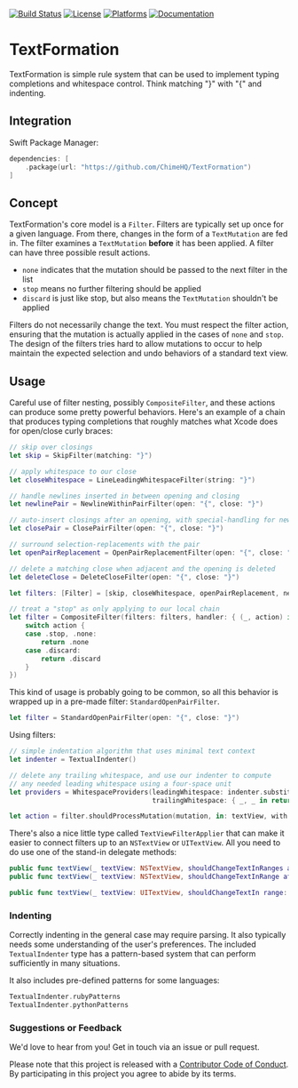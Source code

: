[![Build Status][build status badge]][build status]
[![License][license badge]][license]
[![Platforms][platforms badge]][platforms]
[![Documentation][documentation badge]][documentation]

# TextFormation

TextFormation is simple rule system that can be used to implement typing completions and whitespace control. Think matching "}" with "{" and indenting.

## Integration

Swift Package Manager:

```swift
dependencies: [
    .package(url: "https://github.com/ChimeHQ/TextFormation")
]
```

## Concept

TextFormation's core model is a `Filter`. Filters are typically set up once for a given language. From there, changes in the form of a `TextMutation` are fed in. The filter examines a `TextMutation` **before** it has been applied. A filter can have three possible result actions.

- `none` indicates that the mutation should be passed to the next filter in the list
- `stop` means no further filtering should be applied
- `discard` is just like stop, but also means the `TextMutation` shouldn't be applied

Filters do not necessarily change the text. You must respect the filter action, ensuring that the mutation is actually applied in the cases of `none` and `stop`. The design of the filters tries hard to allow mutations to occur to help maintain the expected selection and undo behaviors of a standard text view.

## Usage

Careful use of filter nesting, possibly `CompositeFilter`, and these actions can produce some pretty powerful behaviors. Here's an example of a chain that produces typing completions that roughly matches what Xcode does for open/close curly braces:

```swift
// skip over closings
let skip = SkipFilter(matching: "}")

// apply whitespace to our close
let closeWhitespace = LineLeadingWhitespaceFilter(string: "}")

// handle newlines inserted in between opening and closing
let newlinePair = NewlineWithinPairFilter(open: "{", close: "}")

// auto-insert closings after an opening, with special-handling for newlines
let closePair = ClosePairFilter(open: "{", close: "}")

// surround selection-replacements with the pair
let openPairReplacement = OpenPairReplacementFilter(open: "{", close: "}")

// delete a matching close when adjacent and the opening is deleted
let deleteClose = DeleteCloseFilter(open: "{", close: "}")

let filters: [Filter] = [skip, closeWhitespace, openPairReplacement, newlinePair, closePair, deleteClose]

// treat a "stop" as only applying to our local chain
let filter = CompositeFilter(filters: filters, handler: { (_, action) in
    switch action {
    case .stop, .none:
        return .none
    case .discard:
        return .discard
    }
})
```

This kind of usage is probably going to be common, so all this behavior is wrapped up in a pre-made filter: `StandardOpenPairFilter`.

```swift
let filter = StandardOpenPairFilter(open: "{", close: "}")
```

Using filters:

```swift
// simple indentation algorithm that uses minimal text context
let indenter = TextualIndenter()

// delete any trailing whitespace, and use our indenter to compute
// any needed leading whitespace using a four-space unit
let providers = WhitespaceProviders(leadingWhitespace: indenter.substitionProvider(indentationUnit: "    ", width: 4),
                                    trailingWhitespace: { _, _ in return "" })

let action = filter.shouldProcessMutation(mutation, in: textView, with: providers)
```

There's also a nice little type called `TextViewFilterApplier` that can make it easier to connect filters up to an `NSTextView` or `UITextView`. All you need to do use one of the stand-in delegate methods:

```swift
public func textView(_ textView: NSTextView, shouldChangeTextInRanges affectedRanges: [NSValue], replacementStrings: [String]?) -> Bool
public func textView(_ textView: NSTextView, shouldChangeTextInRange affectedRange: NSRange, replacementString: String?) -> Bool

public func textView(_ textView: UITextView, shouldChangeTextIn range: NSRange, replacementText text: String) -> Bool
```

### Indenting

Correctly indenting in the general case may require parsing. It also typically needs some understanding of the user's preferences. The included `TextualIndenter` type has a pattern-based system that can perform sufficiently in many situations.

It also includes pre-defined patterns for some languages:

```swift
TextualIndenter.rubyPatterns
TextualIndenter.pythonPatterns
```

### Suggestions or Feedback

We'd love to hear from you! Get in touch via an issue or pull request.

Please note that this project is released with a [Contributor Code of Conduct](CODE_OF_CONDUCT.md). By participating in this project you agree to abide by its terms.

[build status]: https://github.com/ChimeHQ/TextFormation/actions
[build status badge]: https://github.com/ChimeHQ/TextFormation/workflows/CI/badge.svg
[license]: https://opensource.org/licenses/BSD-3-Clause
[license badge]: https://img.shields.io/github/license/ChimeHQ/TextFormation
[platforms]: https://swiftpackageindex.com/ChimeHQ/TextFormation
[platforms badge]: https://img.shields.io/endpoint?url=https%3A%2F%2Fswiftpackageindex.com%2Fapi%2Fpackages%2FChimeHQ%2FTextFormation%2Fbadge%3Ftype%3Dplatforms
[documentation]: https://swiftpackageindex.com/ChimeHQ/TextFormation/main/documentation
[documentation badge]: https://img.shields.io/badge/Documentation-DocC-blue
